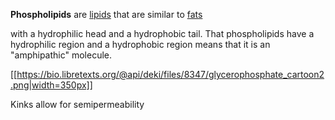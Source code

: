 **Phospholipids** are [lipids](./) that are similar to [fats](./Fats)


with a hydrophilic head and a hydrophobic tail. That phospholipids have a hydrophilic region and a hydrophobic region means that it is an "amphipathic" molecule.



[[https://bio.libretexts.org/@api/deki/files/8347/glycerophosphate_cartoon2.png|width=350px]]

Kinks allow for semipermeability